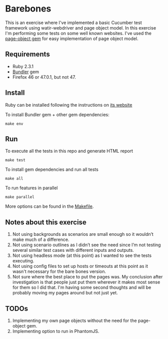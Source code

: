 # Barebones

This is an exercise where I've implemented a basic Cucumber test framework using watir-webdriver and page object model. In this exercise I'm performing some tests on some well known websites.
I've used the [page-object gem](https://github.com/cheezy/page-object) for easy implementation of page object model.

## Requirements
- Ruby 2.3.1
- [Bundler](http://bundler.io/) gem
- Firefox 46 or 47.0.1, but not 47.

## Install
Ruby can be installed following the instructions on [its website](https://www.ruby-lang.org/en/documentation/installation/)

To install Bundler gem + other gem dependencies:
```
make env
```

## Run
To execute all the tests in this repo and generate HTML report
```
make test
```
To install gem dependencies and run all tests
```
make all
```
To run features in parallel
```
make parallel
```
More options can be found in the [Makefile](Makefile).

## Notes about this exercise

1. Not using backgrounds as scenarios are small enough so it wouldn’t make much of a difference.
2. Not using scenario outlines as I didn’t see the need since I’m not testing several similar test cases with different inputs and outputs.
3. Not using headless mode (at this point) as I wanted to see the tests executing.
4. Not using config files to set up hosts or timeouts at this point as it wasn't necessary for the bare bones version.
5. Not sure where the best place to put the pages was. My conclusion after investigation is that people just put them wherever it makes most sense for them so I did that. I'm having some second thoughts and will be probably moving my pages around but not just yet.

## TODOs

1. Implementing my own page objects without the need for the page-object gem.
2. Implementing option to run in PhantomJS.
